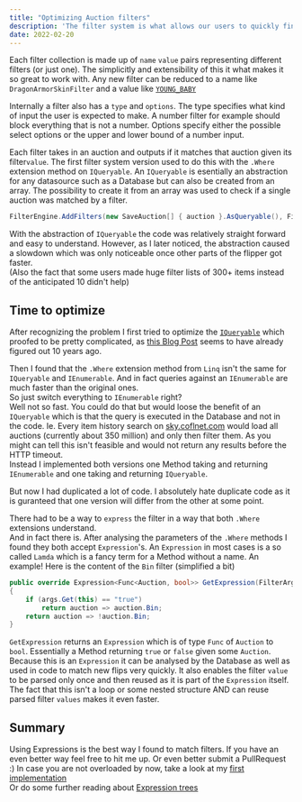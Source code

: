 ```yaml
---
title: "Optimizing Auction filters"
description: 'The filter system is what allows our users to quickly find what they are looking for.'
date: 2022-02-20
---
```


Each filter collection is made up of `name` `value` pairs representing different filters (or just one).
The simplicitly and extensibility of this it what makes it so great to work with.
Any new filter can be reduced to a name like `DragonArmorSkinFilter` and a value like [`YOUNG_BABY`](https://sky.coflnet.com/item/YOUNG_BABY)

Internally a filter also has a `type` and `options`.
The type specifies what kind of input the user is expected to make. A number filter for example should block everything that is not a number.
Options specify either the possible select options or the upper and lower bound of a number input.

Each filter takes in an auction and outputs if it matches that auction given its filter`value`.
The first filter system version used to do this with the `.Where` extension method on `IQueryable`.
An `IQueryable` is esentially an abstraction for any datasource such as a Database but can also be created from an array.
The possibility to create it from an array was used to check if a single auction was matched by a filter.
```csharp
FilterEngine.AddFilters(new SaveAuction[] { auction }.AsQueryable(), Filters).Any();
```
With the abstraction of `IQueryable` the code was relatively straight forward and easy to understand.
However, as I later noticed, the abstraction caused a slowdown which was only noticeable once other parts of the flipper got faster.  
(Also the fact that some users made huge filter lists of 300+ items instead of the anticipated 10 didn't help)

## Time to optimize 
After recognizing the problem I first tried to optimize the [`IQueryable`](https://docs.microsoft.com/en-us/dotnet/csharp/programming-guide/concepts/linq/) which proofed to be pretty complicated, 
as [this Blog Post](https://blog.ploeh.dk/2012/03/26/IQueryableTisTightCoupling/) seems to have already figured out 10 years ago.

Then I found that the `.Where` extension method from `Linq` isn't the same for `IQueryable` and `IEnumerable`.
And in fact queries against an `IEnumerable` are much faster than the original ones.  
So just switch everything to `IEnumerable` right?  
Well not so fast. You could do that but would loose the benefit of an `IQueryable` which is that the query is executed in the Database and not in the code.
Ie. Every item history search on [sky.coflnet.com](https://sky.coflnet.com) would load all auctions (currently about 350 million) and only then filter them.
As you might can tell this isn't feasible and would not return any results before the HTTP timeout.  
Instead I implemented both versions one Method taking and returning `IEnumerable` and one taking and returning `IQueryable`.

But now I had duplicated a lot of code. 
I absolutely hate duplicate code as it is guranteed that one version will differ from the other at some point.

There had to be a way to `express` the filter in a way that both `.Where` extensions understand.  
And in fact there is. After analysing the parameters of the `.Where` methods I found they both accept `Expression`'s.
An `Expression` in most cases is a so called `Lamda` which is a fancy term for a Method without a name.
An example! Here is the content of the `Bin` filter (simplified a bit)
```csharp
public override Expression<Func<Auction, bool>> GetExpression(FilterArgs args)
{
    if (args.Get(this) == "true")
        return auction => auction.Bin;
    return auction => !auction.Bin;
}
``` 
`GetExpression` returns an `Expression` which is of type `Func` of `Auction` to `bool`.
Essentially a Method returning `true` or `false` given some `Auction`. 
Because this is an `Expression` it can be analysed by the Database as well as used in code to match new flips very quickly. It also enables the filter `value` to be parsed only once and then reused as it is part of the `Expression` itself.
The fact that this isn't a loop or some nested structure AND can reuse parsed filter `values` makes it even faster.

## Summary
Using Expressions is the best way I found to match filters. If you have an even better way feel free to hit me up. Or even better submit a PullRequest :)
In case you are not overloaded by now, take a look at my [first implementation](https://github.com/Coflnet/SkyFilter/commit/02e1107be271831a1f189e30c989d19c71222733)  
Or do some further reading about [Expression trees](https://tyrrrz.me/blog/expression-trees)

